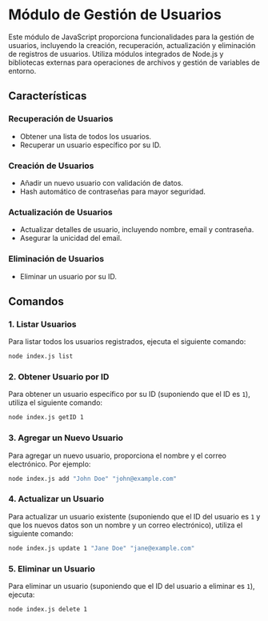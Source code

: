 # Módulo de Gestión de Usuarios

Este módulo de JavaScript proporciona funcionalidades para la gestión de usuarios, incluyendo la creación, recuperación, actualización y eliminación de registros de usuarios. Utiliza módulos integrados de Node.js y bibliotecas externas para operaciones de archivos y gestión de variables de entorno.

## Características

### Recuperación de Usuarios

- Obtener una lista de todos los usuarios.
- Recuperar un usuario específico por su ID.

### Creación de Usuarios

- Añadir un nuevo usuario con validación de datos.
- Hash automático de contraseñas para mayor seguridad.

### Actualización de Usuarios

- Actualizar detalles de usuario, incluyendo nombre, email y contraseña.
- Asegurar la unicidad del email.

### Eliminación de Usuarios

- Eliminar un usuario por su ID.

## Comandos

### 1. Listar Usuarios

Para listar todos los usuarios registrados, ejecuta el siguiente comando:

```bash
node index.js list
```

### 2. Obtener Usuario por ID

Para obtener un usuario específico por su ID (suponiendo que el ID es `1`), utiliza el siguiente comando:

```bash
node index.js getID 1
```

### 3. Agregar un Nuevo Usuario

Para agregar un nuevo usuario, proporciona el nombre y el correo electrónico. Por ejemplo:

```bash
node index.js add "John Doe" "john@example.com"
```

### 4. Actualizar un Usuario

Para actualizar un usuario existente (suponiendo que el ID del usuario es `1` y que los nuevos datos son un nombre y un correo electrónico), utiliza el siguiente comando:

```bash
node index.js update 1 "Jane Doe" "jane@example.com"
```

### 5. Eliminar un Usuario

Para eliminar un usuario (suponiendo que el ID del usuario a eliminar es `1`), ejecuta:

```bash
node index.js delete 1
```

